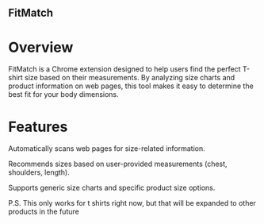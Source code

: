 ## FitMatch
# Overview
FitMatch is a Chrome extension designed to help users find the perfect T-shirt size based on their measurements. By analyzing size charts and product information on web pages, this tool makes it easy to determine the best fit for your body dimensions.

# Features
Automatically scans web pages for size-related information.

Recommends sizes based on user-provided measurements (chest, shoulders, length).

Supports generic size charts and specific product size options.

P.S. This only works for t shirts right now, but that will be expanded to other products in the future
